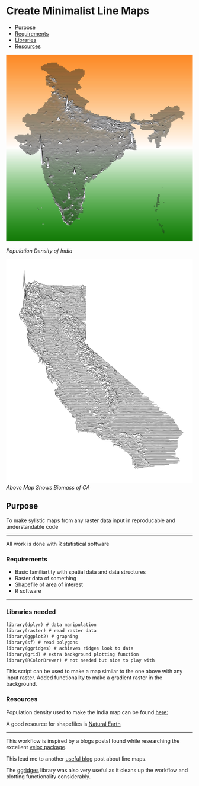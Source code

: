 # Create Minimalist Line Maps
+ [Purpose](#Purpose)
+ [Requirements](#Requirements)
+ [Libraries](#Libraries-needed)
+ [Resources](#Resource)

![pop-density](images/India.png)

*Population Density of India* 

![basal-area](images/ca_basal_area.png)
*Above Map Shows Biomass of CA*

## Purpose

To make sylistic maps from any raster data input in reproducable and understandable code

***
All work is done with R statistical software

### Requirements
+ Basic familiartity with spatial data and data structures
+ Raster data of something
+ Shapefile of area of interest
+ R software

***

### Libraries needed

    library(dplyr) # data manipulation
    library(raster) # read raster data
    library(ggplot2) # graphing 
    library(sf) # read polygons
    library(ggridges) # achieves ridges look to data
    library(grid) # extra background plotting function
    library(RColorBrewer) # not needed but nice to play with 

This script can be used to make a map similar to the one above with any input raster. 
Added functionality to make a gradient raster in the background.

### Resources

Population density used to make the India map can be found [here:](https://sedac.ciesin.columbia.edu/data/set/gpw-v4-population-density-rev11)

A good resource for shapefiles is [Natural Earth](https://www.naturalearthdata.com/)
***

This workflow is inspired by a blogs postsI found while researching the excellent [velox package](http://philipphunziker.com/velox/extract.html). 

This lead me to another [useful blog](https://www.whackdata.com/2014/08/04/line-graphs-parallel-processing-r/) post about line maps.

The [ggridges](https://cran.r-project.org/web/packages/ggridges/vignettes/gallery.html) library was also very useful as it cleans up the workflow and plotting functionality considerably. 
